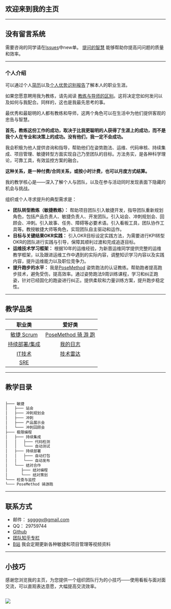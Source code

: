 ## 欢迎来到我的主页

---

## 没有留言系统

需要咨询的同学请在[Issues](https://github.com/sggggy/sggggy.github.io/issues/new/choose)中new单。 [提问的智慧](https://sggggy.github.io/blog/2019-01-30-howtoaskquestionsthesmartway) 能够帮助你提高问问题的质量和效率。

---

### 个人介绍

可以通过个人[简历](https://sggggy.github.io/blog/resume)以及[个人优势识别报告](https://sggggy.github.io/blog/2018-10-29-优势识别器测试报告)了解本人的职业生涯。

如果您愿意聘用我为教练，请先阅读 [教练与导师的区别](https://sggggy.github.io/blog/2018-10-12-coach-mentor)。这将决定您如何发问以及如何与我配合。同样的，这也是我最先思考的事。

最优秀和最聪明的人都有教练和导师，这两个角色可以在生活中为他们提供客观的忠告与智慧。

**首先，教练这份工作的成功，取决于比我更聪明的人获得了生涯上的成功，而不是我个人在专业和决策上的成功。没有他们，我一定不会成功。**

我会积极为他人提供咨询和指导，帮助他们在姿势跑法、运维、代码审核、持续集成、项目管理、敏捷转型方面实现自己乃至团队的目标。方法务实，是各种科学理论，可靠工具，有效监控方案的融合。

**这种关系，是一种付费/合同关系，或按小时计费，也可以月度方式结算。**

我的教学核心是——深入了解个人与团队，以及在参与活动同时发现表面下隐藏的机会与挑战。

组织或个人寻求提升的典型需求是：

*   **团队转型教练（敏捷教练）：** 帮助项目团队引入敏捷开发，指导团队重新规划角色，包括产品负责人、敏捷负责人、开发团队。引入站会、冲刺规划会、回顾会、冲刺。引入故事、任务、障碍等必要术语。引入看板工具，团队协作工具等。教授敏捷大师等角色，实现团队自主驱动和运作。
*   **目标与关键结果OKR实践：** 引入OKR目标设定实践方法，为需要进行KPI转型OKR的团队进行实践与引导，保障其顺利过渡和完成追逐目标。
*   **运维技术学习框架：** 根据10年的运维经验，为新晋运维同学提供完整的运维教学框架，以及跟进运维工作中遇到的实际内容，调整知识学习内容以及实践内容，提升运维能力以及职位竞争力。
*   **提升跑步的水平：** 我是[PoseMethod](https://posemethod.com/running/) 姿势跑法的认证教练。帮助跑者提高跑步技术，避免受伤，提高效率。通过姿势跑法9周训练课程，学习和纠正跑姿，针对已经固化的跑姿进行纠正。提供柔软和力量训练方案，提升跑步稳定性。

---

## 教学品类

|**职业类**|**爱好类**|
|:-:|:-:|
|[敏捷 Scrum](https://sggggy.github.io/docs/scrum/index)|[PoseMethod 骑 游 跑](https://sggggy.github.io/docs/posemethod/index)|
|[持续部署/集成](https://sggggy.github.io/docs/cdci/index)|[我的日志](https://sggggy.github.io/blog/blog_index)|
|[IT技术](https://sggggy.github.io/docs/it/index)|[技术雷达](https://sggggy.github.io/docs/radar/index)|
|[SRE](https://sggggy.github.io/docs/sre/index)||

---

## 教学目录

```bash

├─── 敏捷
│   ├─── 站会
│   ├─── 冲刺规划会
│   ├─── 冲刺
│   ├─── 产品展示会
│   └─── 冲刺回顾会
├─── 极限编程
│   ├─── 持续集成
│   │ 	├─── 代码检测
│   │ 	└─── 自动测试
│   ├─── 持续部署
│   │	├─── 自动打包
│   │	└─── 自动发布
│   └─── 结对合作
│      ├─── 结对编程
│      └─── 结对策划
└─── 检查与监控
└─── PoseMethod 骑游跑
```

---

## 联系方式

- 邮件： [sggggy@gmail.com](mailto:sggggy@gmail.com)
- QQ： 29759744
- [Github](https://github.com/sggggy/sggggy.github.io/issues)
- [团队知乎专栏](https://zhuanlan.zhihu.com/jzyxte)
- [B站](http://space.bilibili.com/640572) 我会定期更新各种敏捷和项目管理等视频资料
---

## 小技巧

感谢您浏览我的主页，为您提供一个组织团队行为的小技巧——使用看板与面对面交流，可以直观表达意愿，大幅提高交流效率。

![](https://sggggy.github.io/images/communication_channel_cold_hot.png)
---
